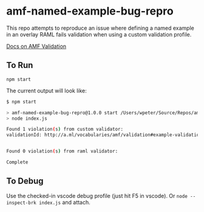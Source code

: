 # amf-named-example-bug-repro

This repo attempts to reproduce an issue where defining a named example in an overlay RAML fails validation when using a custom validation profile.

[Docs on AMF Validation](https://github.com/mulesoft-labs/amf-validation-example/blob/master/documentation/validation.md)

## To Run

`npm start`

The current output will look like:

```sh
$ npm start

> amf-named-example-bug-repro@1.0.0 start /Users/wpeter/Source/Repos/amf-named-example-bug-repro
> node index.js

Found 1 violation(s) from custom validator:
validationId: http://a.ml/vocabularies/amf/validation#example-validation-error ::: message: should be object


Found 0 violation(s) from raml validator:

Complete
```

## To Debug

Use the checked-in vscode debug profile (just hit F5 in vscode). Or `node --inspect-brk index.js` and attach.
